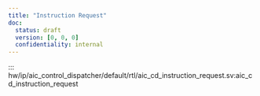 ```yaml
---
title: "Instruction Request"
doc:
  status: draft
  version: [0, 0, 0]
  confidentiality: internal
---
```


::: hw/ip/aic_control_dispatcher/default/rtl/aic_cd_instruction_request.sv:aic_cd_instruction_request
